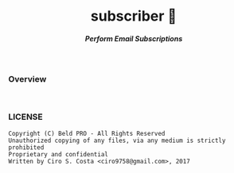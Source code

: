 <h1 align="center">subscriber 📃  </h1>

<h5 align="center">Perform Email Subscriptions</h5>

<br/>

### Overview


<br/>

### LICENSE

``` 
Copyright (C) Beld PRO - All Rights Reserved
Unauthorized copying of any files, via any medium is strictly prohibited
Proprietary and confidential
Written by Ciro S. Costa <ciro9758@gmail.com>, 2017

```

